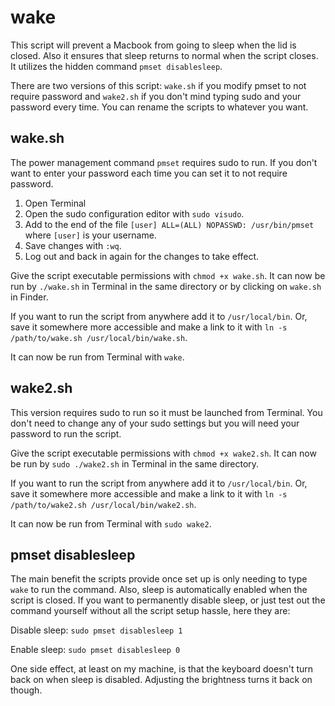 # wake

This script will prevent a Macbook from going to sleep when the lid is closed. Also it ensures that sleep returns to normal when the script closes. It utilizes the hidden command `pmset disablesleep`. 

There are two versions of this script: `wake.sh` if you modify pmset to not require password and `wake2.sh` if you don't mind typing sudo and your password every time. You can rename the scripts to whatever you want.

## wake.sh

The power management command `pmset` requires sudo to run. If you don't want to enter your password each time you can set it to not require password.

1. Open Terminal
2. Open the sudo configuration editor with `sudo visudo`.
3. Add to the end of the file `[user] ALL=(ALL) NOPASSWD: /usr/bin/pmset` where `[user]` is your username.
4. Save changes with `:wq`.
5. Log out and back in again for the changes to take effect.

Give the script executable permissions with `chmod +x wake.sh`. It can now be run by `./wake.sh` in Terminal in the same directory or by clicking on `wake.sh` in Finder.

If you want to run the script from anywhere add it to `/usr/local/bin`. Or, save it somewhere more accessible and make a link to it with `ln -s /path/to/wake.sh /usr/local/bin/wake.sh`.

It can now be run from Terminal with `wake`.

## wake2.sh

This version requires sudo to run so it must be launched from Terminal. You don't need to change any of your sudo settings but you will need your password to run the script. 

Give the script executable permissions with `chmod +x wake2.sh`. It can now be run by `sudo ./wake2.sh` in Terminal in the same directory.

If you want to run the script from anywhere add it to `/usr/local/bin`. Or, save it somewhere more accessible and make a link to it with `ln -s /path/to/wake2.sh /usr/local/bin/wake2.sh`. 

It can now be run from Terminal with `sudo wake2`.

## pmset disablesleep

The main benefit the scripts provide once set up is only needing to type `wake` to run the command. Also, sleep is automatically enabled when the script is closed. If you want to permanently disable sleep, or just test out the command yourself without all the script setup hassle, here they are:

Disable sleep: `sudo pmset disablesleep 1`

Enable sleep: `sudo pmset disablesleep 0`

One side effect, at least on my machine, is that the keyboard doesn't turn back on when sleep is disabled. Adjusting the brightness turns it back on though.
